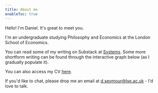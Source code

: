 ```yaml
---
title: About me
enableToc: true
---
```


Hello! I'm Daniel. It's great to meet you.

I'm an undergraduate studying Philosophy and Economics at the London School of Economics. 

You can read some of my writing on Substack at <a href="https://danielseymour.substack.com/?utm_source=substack&utm_medium=web&utm_campaign=substack_profile" target="_blank">Systems</a>. Some more shortform writing can be found through the interactive graph below (as I gradually populate it).

You can also access my CV <a href="https://drive.google.com/file/d/1FlcYvraJagj_zvrE9I2p3JmBD9jD4V1u/view?usp=sharing" target="_blank">here</a>.

<p> If you'd like to chat, please drop me an email at <a href="mailto:d.seymour@lse.ac.uk">d.seymour@lse.ac.uk</a> - I'd love to talk. </p>


